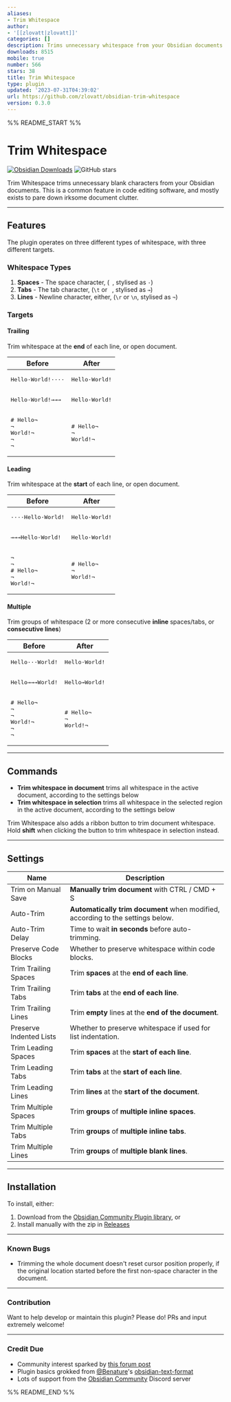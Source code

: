 ```yaml
---
aliases:
- Trim Whitespace
author:
- '[[zlovatt|zlovatt]]'
categories: []
description: Trims unnecessary whitespace from your Obsidian documents
downloads: 8515
mobile: true
number: 566
stars: 38
title: Trim Whitespace
type: plugin
updated: '2023-07-31T04:39:02'
url: https://github.com/zlovatt/obsidian-trim-whitespace
version: 0.3.0
---
```


%% README_START %%

# Trim Whitespace

[![Obsidian Downloads](https://img.shields.io/badge/dynamic/json?color=7e6ad6&labelColor=34208c&label=Obsidian%20Downloads&query=$['obsidian-trim-whitespace'].downloads&url=https://raw.githubusercontent.com/obsidianmd/obsidian-releases/master/community-plugin-stats.json&)](obsidian://show-plugin?id=obsidian-trim-whitespace) ![GitHub stars](https://img.shields.io/github/stars/zlovatt/obsidian-trim-whitespace?style=flat)

Trim Whitespace trims unnecessary blank characters from your Obsidian documents. This is a common feature in code editing software, and mostly exists to pare down irksome document clutter.

---

## Features

The plugin operates on three different types of whitespace, with three different targets.

### Whitespace Types

1. **Spaces** - The space character, (` `, stylised as `·`)
2. **Tabs** - The tab character, (`\t` or `	`, stylised as `→`)
3. **Lines** - Newline character, either, (`\r` or `\n`, stylised as `¬`)

### Targets

#### Trailing

Trim whitespace at the **end** of each line, or open document.

|                      Before                       |                After                |
| ------------------------------------------------- | ----------------------------------- |
| <pre>Hello·World!····</pre>                       | <pre>Hello·World!</pre>             |
| <pre>Hello·World!→→→</pre>                        | <pre>Hello·World!</pre>             |
| <pre># Hello¬<br>¬<br>World!¬<br>¬<br>¬<br></pre> | <pre># Hello¬<br>¬<br>World!¬</pre> |

#### Leading

Trim whitespace at the **start** of each line, or open document.

  |                    Before                     |                After                |
  | --------------------------------------------- | ----------------------------------- |
  | <pre>····Hello·World!</pre>                   | <pre>Hello·World!</pre>             |
  | <pre>→→→Hello·World!</pre>                    | <pre>Hello·World!</pre>             |
  | <pre>¬<br>¬<br># Hello¬<br>¬<br>World!¬</pre> | <pre># Hello¬<br>¬<br>World!¬</pre> |

#### Multiple

Trim groups of whitespace (2 or more consecutive **inline** spaces/tabs, or **consecutive lines**)

|                       Before                       |                After                |
| -------------------------------------------------- | ----------------------------------- |
| <pre>Hello···World!</pre>                          | <pre>Hello·World!</pre>             |
| <pre>Hello→→→World!</pre>                          | <pre>Hello→World!</pre>             |
| <pre># Hello¬<br>¬<br>¬<br>World!¬<br>¬<br>¬</pre> | <pre># Hello¬<br>¬<br>World!¬</pre> |

---

## Commands

* **Trim whitespace in document** trims all whitespace in the active document, according to the settings below
* **Trim whitespace in selection** trims all whitespace in the selected region in the active document, according to the settings below

Trim Whitespace also adds a ribbon button to trim document whitespace. Hold **shift** when clicking the button to trim whitespace in selection instead.

---

## Settings

|          Name           |                                   Description                                   |
| ----------------------- | ------------------------------------------------------------------------------- |
| Trim on Manual Save     | **Manually trim document** with CTRL / CMD + S                                  |
| Auto-Trim               | **Automatically trim document** when modified, according to the settings below. |
| Auto-Trim Delay         | Time to wait **in seconds** before auto-trimming.                               |
| Preserve Code Blocks    | Whether to preserve whitespace within code blocks.                              |
| Trim Trailing Spaces    | Trim **spaces** at the **end of each line**.                                    |
| Trim Trailing Tabs      | Trim **tabs** at the **end of each line**.                                      |
| Trim Trailing Lines     | Trim **empty** lines at the **end of the document**.                            |
| Preserve Indented Lists | Whether to preserve whitespace if used for list indentation.                    |
| Trim Leading Spaces     | Trim **spaces** at the **start of each line**.                                  |
| Trim Leading Tabs       | Trim **tabs** at the **start of each line**.                                    |
| Trim Leading Lines      | Trim **lines** at the **start of the document**.                                |
| Trim Multiple Spaces    | Trim **groups** of **multiple inline spaces**.                                  |
| Trim Multiple Tabs      | Trim **groups** of **multiple inline tabs**.                                    |
| Trim Multiple Lines     | Trim **groups** of **multiple blank lines**.                                    |

---

## Installation

To install, either:

1. Download from the [Obsidian Community Plugin library](obsidian://show-plugin?id=obsidian-trim-whitespace), or
2. Install manually with the zip in [Releases](http://github.com/zlovatt/obsidian-trim-whitespace/releases)

---

### Known Bugs

- Trimming the whole document doesn't reset cursor position properly, if the original location started before the first non-space character in the document.

---

### Contribution

Want to help develop or maintain this plugin? Please do! PRs and input extremely welcome!

---

### Credit Due

- Community interest sparked by [this forum post](https://forum.obsidian.md/t/trim-trailing-whitespace/17047)
- Plugin basics grokked from [@Benature](https://github.com/Benature)'s [obsidian-text-format](https://github.com/Benature/obsidian-text-format)
- Lots of support from the [Obsidian Community](https://obsidian.md/community) Discord server


%% README_END %%